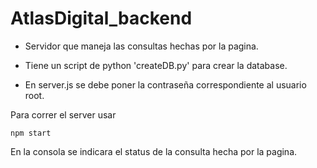 # AtlasDigital_backend

- Servidor que maneja las consultas hechas por la pagina. 

- Tiene un script de python 'createDB.py' para crear la database.

- En server.js se debe poner la contraseña correspondiente al usuario root.

Para correr el server usar

    npm start

En la consola se indicara el status de la consulta hecha por la pagina.

